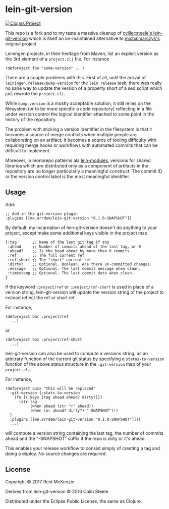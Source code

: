 # lein-git-version

[![Clojars Project](https://img.shields.io/clojars/v/me.arrdem/lein-git-version.svg)](https://clojars.org/me.arrdem/lein-git-version)

This repo is a fork and to my taste a massive cleanup of
[cvillecsteele's
lein-git-version](https://github.com/cvillecsteele/lein-git-version)
which is itself an un-maintained alternative to
[michalmarczyk's](https://github.com/michalmarczyk/lein-git-version)
original project.

Leiningen projects, in their heritage from Maven, list an explicit
version as the 3rd element of a `project.clj` file. For instance

    (defproject foo "some-version" ...)

There are a couple problems with this.  First of all, until the
arrival of `leiningen.release/bump-version` for the `lein release`
task, there was really no sane way to update the version of a property
short of a sed script which just rewrote the `project.clj`.

While `bump-version` is a mostly acceptable solution, it still relies
on the filesystem (or to be more specific a code repository)
reflecting in a file under version control the logical identifier
attached to some point in the history of the repository.

The problem with sticking a version identifier in the filesystem is
that it becomes a source of merge conflicts when multiple people are
collaborating on an artifact, it becomes a source of tooling
difficulty with requiring merge hooks or workflows with automated
commits that can be difficult to implement.

Moreover, in monorepo patterns ala
[lein-modules](https://github.com/jcrossley3/lein-modules), versions
for shared libraries which are distributed only as a component of
artifacts in the repository are no longer particularly a meaningful
construct. The commit ID or the version control label is the most
meaningful identifier.

## Usage

Add: 

    ;; Add in the git-version plugin
    :plugins [[me.arrdem/lein-git-version "0.1.0-SNAPSHOT"]]

By default, my incarnation of lein-git-version doesn't do anything to
your project, except make some additional keys visible in the project
map.

    {:tag       ;; Name of the last git tag if any
	 :ahead     ;; Number of commits ahead of the last tag, or 0
	 :ahead?    ;; Is the head ahead by more than 0 commits
	 :ref       ;; The full current ref
	 :ref-short ;; The "short" current ref
	 :dirty?    ;; Optional. Boolean. Are there un-committed changes.
	 :message   ;; Optional. The last commit message when clean.
	 :timestamp ;; Optional. The last commit date when clean.
	}

If the keyword `:project/ref` or `:project/ref-short` is used in place
of a version string, lein-git-version will update the version string
of the project to instead reflect the ref or short ref.

For instance,

    (defproject bar :project/ref
	  ...)
	  
or

	(defproject baz :project/ref-short
	  ...)

lein-git-version can also be used to compute a versions string, as an
arbitrary function of the current git status by specifying a
`status-to-version` function of the above status structure in the
`:git-version` map of your `project.clj`.

For instance,

    (defproject quxx "this will be replaced"
      :git-version {:stats-to-version 
	    (fn [{:keys [tag ahead ahead? dirty?]}]
		  (str tag
		       (when ahead (str "+" ahead))
			   (when (or ahead? dirty?) "-SNAPSHOT")))
	  }
      :plugins [[me.arrdem/lein-git-version "0.1.0-SNAPSHOT"]]}}
      ...)
	  
will compute a version string containing the last tag, the number of
commits ahead and the "-SNAPSHOT" suffix if the repo is dirty or it's
ahead.

This enables your release workflow to consist simply of creating a tag
and doing a deploy. No source changes are required.

## License

Copyright © 2017 Reid McKenzie

Derived from lein-git-version © 2016 Colin Steele

Distributed under the Eclipse Public License, the same as Clojure.
